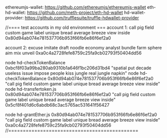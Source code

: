 ethereumjs-wallet: https://github.com/ethereumjs/ethereumjs-wallet
eth-hd-wallet: https://github.com/meth-project/eth-hd-wallet
hd-wallet-provider: https://github.com/trufflesuite/truffle-hdwallet-provider


//==== test accounts in my old environment ===
account 1:
call pig field custom game label unique bread average breeze view inside
0x80d94ab074e781537706b953f66fb6e86f6ef2a0

account 2:
excuse imitate draft noodle economy analyst bundle farm sphere aim mix unveil
0xa0c4a2728fefe8759c25fa9cb02793f50404dd56

node hd-checkTokenBalance 0xbcf8f03a99ba280ab9310b1a646f1bc206d31bd4 "spatial put decade useless issue impose people kiss jungle real jungle napkin"
node hd-checkTokenBalance 0x80d94ab074e781537706b953f66fb6e86f6ef2a0 "call pig field custom game label unique bread average breeze view inside"
node hd-transfertoken.js 0x80d94ab074e781537706b953f66fb6e86f6ef2a0 "call pig field custom game label unique bread average breeze view inside" 0x5cf8f401d6c6abdb68c3ac5765ac531641f56427

node hd-grantEther.js 0x80d94ab074e781537706b953f66fb6e86f6ef2a0 "call pig field custom game label unique bread average breeze view inside"  0xa0c4a2728fefe8759c25fa9cb02793f50404dd56
//=============================================
